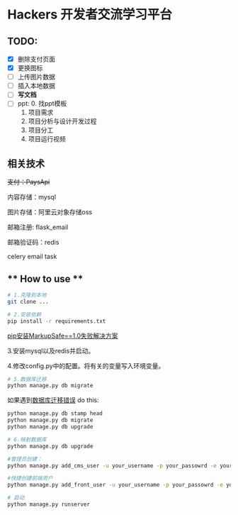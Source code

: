 # Hackers 开发者交流学习平台


## TODO:
- [x] 删除支付页面
- [x] 更换图标
- [ ] 上传图片数据
- [ ] 插入本地数据
- [ ] **写文档**
- [ ] ppt:
    0. 找ppt模板
    1. 项目需求
    2. 项目分析与设计开发过程
    3. 项目分工
    4. 项目运行视频





## 相关技术

~~支付：PaysApi~~

内容存储：mysql

图片存储：阿里云对象存储oss

邮箱注册: flask_email 

邮箱验证码：redis

celery email task


## ** How to use **
```bash
# 1.克隆到本地
git clone ...

# 2.安装依赖
pip install -r requirements.txt
```
[pip安装MarkupSafe==1.0失败解决方案](https://blog.csdn.net/h106140873/article/details/104794744/)

3.安装mysql以及redis并启动。

4.修改config.py中的配置。将有关的变量写入环境变量。

```bash
# 5.数据库迁移
python manage.py db migrate
```
如果遇到[数据库迁移错误](https://stackoverflow.com/questions/32798937/cant-migrate-or-upgrade-database-with-flask-migrate-alembic)
do this:

```bash
python manage.py db stamp head
python manage.py db migrate
python manage.py db upgrade

```

```bash
# 6.映射数据库
python manage.py db upgrade

#管理员创建：
python manage.py add_cms_user -u your_username -p your_passowrd -e your_email

#快捷创建前端用户
python manage.py add_front_user -u your_username -p your_passowrd -e your_email

# 启动
python manage.py runserver
```